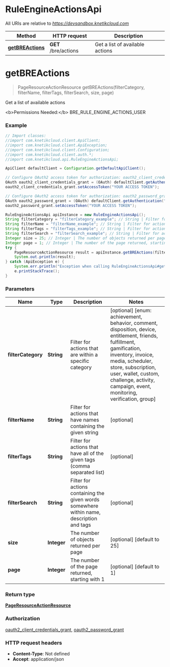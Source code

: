 # RuleEngineActionsApi

All URIs are relative to *https://devsandbox.knetikcloud.com*

Method | HTTP request | Description
------------- | ------------- | -------------
[**getBREActions**](RuleEngineActionsApi.md#getBREActions) | **GET** /bre/actions | Get a list of available actions


<a name="getBREActions"></a>
# **getBREActions**
> PageResourceActionResource getBREActions(filterCategory, filterName, filterTags, filterSearch, size, page)

Get a list of available actions

&lt;b&gt;Permissions Needed:&lt;/b&gt; BRE_RULE_ENGINE_ACTIONS_USER

### Example
```java
// Import classes:
//import com.knetikcloud.client.ApiClient;
//import com.knetikcloud.client.ApiException;
//import com.knetikcloud.client.Configuration;
//import com.knetikcloud.client.auth.*;
//import com.knetikcloud.api.RuleEngineActionsApi;

ApiClient defaultClient = Configuration.getDefaultApiClient();

// Configure OAuth2 access token for authorization: oauth2_client_credentials_grant
OAuth oauth2_client_credentials_grant = (OAuth) defaultClient.getAuthentication("oauth2_client_credentials_grant");
oauth2_client_credentials_grant.setAccessToken("YOUR ACCESS TOKEN");

// Configure OAuth2 access token for authorization: oauth2_password_grant
OAuth oauth2_password_grant = (OAuth) defaultClient.getAuthentication("oauth2_password_grant");
oauth2_password_grant.setAccessToken("YOUR ACCESS TOKEN");

RuleEngineActionsApi apiInstance = new RuleEngineActionsApi();
String filterCategory = "filterCategory_example"; // String | Filter for actions that are within a specific category
String filterName = "filterName_example"; // String | Filter for actions that have names containing the given string
String filterTags = "filterTags_example"; // String | Filter for actions that have all of the given tags (comma separated list)
String filterSearch = "filterSearch_example"; // String | Filter for actions containing the given words somewhere within name, description and tags
Integer size = 25; // Integer | The number of objects returned per page
Integer page = 1; // Integer | The number of the page returned, starting with 1
try {
    PageResourceActionResource result = apiInstance.getBREActions(filterCategory, filterName, filterTags, filterSearch, size, page);
    System.out.println(result);
} catch (ApiException e) {
    System.err.println("Exception when calling RuleEngineActionsApi#getBREActions");
    e.printStackTrace();
}
```

### Parameters

Name | Type | Description  | Notes
------------- | ------------- | ------------- | -------------
 **filterCategory** | **String**| Filter for actions that are within a specific category | [optional] [enum: achievement, behavior, comment, disposition, device, entitlement, friends, fulfillment, gamification, inventory, invoice, media, scheduler, store, subscription, user, wallet, custom, challenge, activity, campaign, event, monitoring, verification, group]
 **filterName** | **String**| Filter for actions that have names containing the given string | [optional]
 **filterTags** | **String**| Filter for actions that have all of the given tags (comma separated list) | [optional]
 **filterSearch** | **String**| Filter for actions containing the given words somewhere within name, description and tags | [optional]
 **size** | **Integer**| The number of objects returned per page | [optional] [default to 25]
 **page** | **Integer**| The number of the page returned, starting with 1 | [optional] [default to 1]

### Return type

[**PageResourceActionResource**](PageResourceActionResource.md)

### Authorization

[oauth2_client_credentials_grant](../README.md#oauth2_client_credentials_grant), [oauth2_password_grant](../README.md#oauth2_password_grant)

### HTTP request headers

 - **Content-Type**: Not defined
 - **Accept**: application/json

